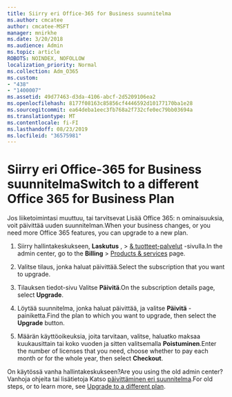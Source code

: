 ```yaml
---
title: Siirry eri Office-365 for Business suunnitelma
ms.author: cmcatee
author: cmcatee-MSFT
manager: mnirkhe
ms.date: 3/20/2018
ms.audience: Admin
ms.topic: article
ROBOTS: NOINDEX, NOFOLLOW
localization_priority: Normal
ms.collection: Adm_O365
ms.custom:
- "438"
- "1400007"
ms.assetid: 49d77463-d3da-4106-abcf-2d5209106ea2
ms.openlocfilehash: 8177f08163c85856cf4446592d10177170ba1e28
ms.sourcegitcommit: ea64deba1eec3fb768a2f732cfe0ec79bb03694a
ms.translationtype: MT
ms.contentlocale: fi-FI
ms.lasthandoff: 08/23/2019
ms.locfileid: "36575981"
---
```

# <a name="switch-to-a-different-office-365-for-business-plan"></a><span data-ttu-id="8885c-102">Siirry eri Office-365 for Business suunnitelma</span><span class="sxs-lookup"><span data-stu-id="8885c-102">Switch to a different Office 365 for Business Plan</span></span>

<span data-ttu-id="8885c-103">Jos liiketoimintasi muuttuu, tai tarvitsevat Lisää Office 365: n ominaisuuksia, voit päivittää uuden suunnitelman.</span><span class="sxs-lookup"><span data-stu-id="8885c-103">When your business changes, or you need more Office 365 features, you can upgrade to a new plan.</span></span>
  
1. <span data-ttu-id="8885c-104">Siirry hallintakeskukseen, **Laskutus** , \> [& tuotteet-palvelut](https://go.microsoft.com/fwlink/p/?linkid=842054) -sivulla.</span><span class="sxs-lookup"><span data-stu-id="8885c-104">In the admin center, go to the **Billing** \> [Products & services](https://go.microsoft.com/fwlink/p/?linkid=842054) page.</span></span>

2. <span data-ttu-id="8885c-105">Valitse tilaus, jonka haluat päivittää.</span><span class="sxs-lookup"><span data-stu-id="8885c-105">Select the subscription that you want to upgrade.</span></span>

3. <span data-ttu-id="8885c-106">Tilauksen tiedot-sivu Valitse **Päivitä**.</span><span class="sxs-lookup"><span data-stu-id="8885c-106">On the subscription details page, select **Upgrade**.</span></span>

4. <span data-ttu-id="8885c-107">Löytää suunnitelma, jonka haluat päivittää, ja valitse **Päivitä** -painiketta.</span><span class="sxs-lookup"><span data-stu-id="8885c-107">Find the plan to which you want to upgrade, then select the **Upgrade** button.</span></span>

5. <span data-ttu-id="8885c-108">Määrän käyttöoikeuksia, joita tarvitaan, valitse, haluatko maksaa kuukausittain tai koko vuoden ja sitten valitsemalla **Poistuminen**.</span><span class="sxs-lookup"><span data-stu-id="8885c-108">Enter the number of licenses that you need, choose whether to pay each month or for the whole year, then select **Checkout**.</span></span>
   
<span data-ttu-id="8885c-109">On käytössä vanha hallintakeskukseen?</span><span class="sxs-lookup"><span data-stu-id="8885c-109">Are you using the old admin center?</span></span> <span data-ttu-id="8885c-110">Vanhoja ohjeita tai lisätietoja Katso [päivittäminen eri suunnitelma](https://docs.microsoft.com/office365/admin/subscriptions-and-billing/upgrade-to-different-plan).</span><span class="sxs-lookup"><span data-stu-id="8885c-110">For old steps, or to learn more, see [Upgrade to a different plan](https://docs.microsoft.com/office365/admin/subscriptions-and-billing/upgrade-to-different-plan).</span></span>  